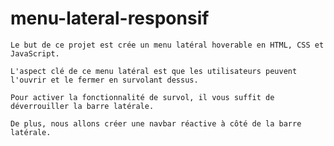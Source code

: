 # menu-lateral-responsif

    Le but de ce projet est crée un menu latéral hoverable en HTML, CSS et JavaScript. 

    L'aspect clé de ce menu latéral est que les utilisateurs peuvent l'ouvrir et le fermer en survolant dessus.

    Pour activer la fonctionnalité de survol, il vous suffit de déverrouiller la barre latérale. 
    
    De plus, nous allons créer une navbar réactive à côté de la barre latérale.